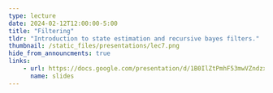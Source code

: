 ```yaml
---
type: lecture
date: 2024-02-12T12:00:00-5:00
title: "Filtering"
tldr: "Introduction to state estimation and recursive bayes filters."
thumbnail: /static_files/presentations/lec7.png
hide_from_announcments: true
links: 
    - url: https://docs.google.com/presentation/d/1B0IlZtPmhF53mwVZndzxrNjBafZgwpddCs7g8lFJcTY
      name: slides
---
```

